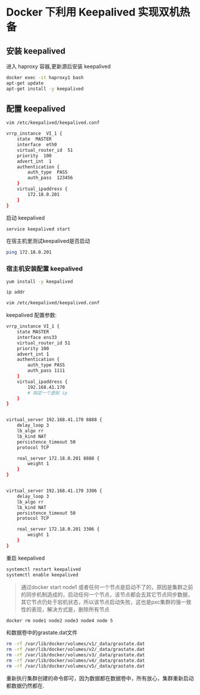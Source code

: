 # Docker 下利用 Keepalived 实现双机热备

## 安装 keepalived

进入 haproxy 容器,更新源后安装 keepalived

```bash
docker exec -it haproxy1 bash
apt-get update
apt-get install -y keepalived
```

## 配置 keepalived

```bash
vim /etc/keepalived/keepalived.conf

vrrp_instance  VI_1 {
    state  MASTER
    interface  eth0
    virtual_router_id  51
    priority  100
    advert_int  1
    authentication {
        auth_type  PASS
        auth_pass  123456
    }
    virtual_ipaddress {
        172.18.0.201
    }
}
```

启动 keepalived

```bash
service keepalived start
```

在宿主机里测试keepalived是否启动

```bash
ping 172.18.0.201
```

### 宿主机安装配置 keepalived

```bash
yum install -y keepalived

ip addr

vim /etc/keepalived/keepalived.conf

```

keepalived 配置参数:

```bash
vrrp_instance VI_1 {
    state MASTER
    interface ens33
    virtual_router_id 51
    priority 100
    advert_int 1
    authentication {
        auth_type PASS
        auth_pass 1111
    }
    virtual_ipaddress {
       	192.168.41.170
       	# 指定一个虚拟 ip
    }
}


virtual_server 192.168.41.170 8888 {
    delay_loop 3
    lb_algo rr 
    lb_kind NAT
    persistence_timeout 50
    protocol TCP

    real_server 172.18.0.201 8888 {
        weight 1
    }
}


virtual_server 192.168.41.170 3306 {
    delay_loop 3
    lb_algo rr 
    lb_kind NAT
    persistence_timeout 50
    protocol TCP

    real_server 172.18.0.201 3306 {
        weight 1
    }
}

```

重启 keepalived

```bash
systemctl restart keepalived
systemctl enable keepalived	
```


> 通过docker start node1 或者任何一个节点是启动不了的，原因是集群之前的同步机制造成的，启动任何一个节点，该节点都会去其它节点同步数据，其它节点仍处于宕机状态，所以该节点启动失败，这也是pxc集群的强一致性的表现，解决方式是，删除所有节点

```bash
docker rm node1 node2 node3 node4 node 5
```

和数据卷中的grastate.dat文件

```bash
rm -rf /var/lib/docker/volumes/v1/_data/grastate.dat
rm -rf /var/lib/docker/volumes/v2/_data/grastate.dat
rm -rf /var/lib/docker/volumes/v3/_data/grastate.dat
rm -rf /var/lib/docker/volumes/v4/_data/grastate.dat
rm -rf /var/lib/docker/volumes/v5/_data/grastate.dat
```

重新执行集群创建的命令即可，因为数据都在数据卷中，所有放心，集群重新启动都数据仍然都在.